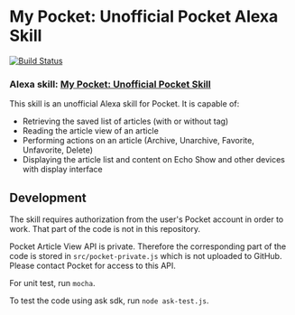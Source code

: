 # My Pocket: Unofficial Pocket Alexa Skill

[![Build Status](https://travis-ci.org/carsonip/alexa-pocket.svg?branch=master)](https://travis-ci.org/carsonip/alexa-pocket)

### Alexa skill: [My Pocket: Unofficial Pocket Skill](https://www.amazon.com/My-Pocket-Unofficial-Skill/dp/B071KZFKLM)

This skill is an unofficial Alexa skill for Pocket. It is capable of:
* Retrieving the saved list of articles (with or without tag)
* Reading the article view of an article
* Performing actions on an article (Archive, Unarchive, Favorite, Unfavorite, Delete)
* Displaying the article list and content on Echo Show and other devices with display interface

## Development

The skill requires authorization from the user's Pocket account in order to work. That part of the code is not in this repository.

Pocket Article View API is private. Therefore the corresponding part of the code is stored in `src/pocket-private.js` which is not uploaded to GitHub. Please contact Pocket for access to this API.

For unit test, run `mocha`.

To test the code using ask sdk, run `node ask-test.js`.